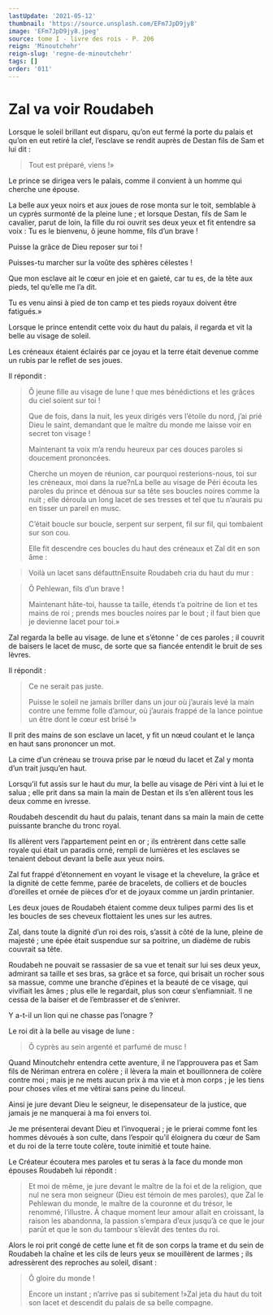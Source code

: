 ```yaml
---
lastUpdate: '2021-05-12'
thumbnail: 'https://source.unsplash.com/EFm7JpD9jy8'
image: 'EFm7JpD9jy8.jpeg'
source: tome I - livre des rois - P. 206
reign: 'Minoutchehr'
reign-slug: 'regne-de-minoutchehr'
tags: []
order: '011'
---
```


# Zal va voir Roudabeh

Lorsque le soleil brillant eut disparu, qu’on eut fermé la porte du palais et qu’on en eut retiré la clef, l’esclave se rendit auprès de Destan fils de Sam et lui dit :

> Tout est préparé, viens !»

Le prince se dirigea vers le palais, comme il convient à un homme qui cherche une épouse.

La belle aux yeux noirs et aux joues de rose monta sur le toit, semblable à un cyprès surmonté de la pleine lune ; et lorsque Destan, fils de Sam le cavalier, parut de loin, la fille du roi ouvrit ses deux yeux et fit entendre sa voix : Tu es le bienvenu, ô jeune homme, fils d’un brave !

Puisse la grâce de Dieu reposer sur toi !

Puisses-tu marcher sur la voûte des sphères célestes !

Que mon esclave ait le cœur en joie et en gaieté, car tu es, de la tête aux pieds, tel qu’elle me l’a dit.

Tu es venu ainsi à pied de ton camp et tes pieds royaux doivent être fatigués.»

Lorsque le prince entendit cette voix du haut du palais, il regarda et vit la belle au visage de soleil.

Les créneaux étaient éclairés par ce joyau et la terre était devenue comme un rubis par le reflet de ses joues.

Il répondit :

> Ô jeune fille au visage de lune !
que mes bénédictions et les grâces du ciel soient sur toi !
>
> Que de fois, dans la nuit, les yeux dirigés vers l’étoile du nord, j’ai prié Dieu le saint, demandant que le maître du monde me laisse voir en secret ton visage !
>
> Maintenant ta voix m’a rendu heureux par ces douces paroles si doucement prononcées.
>
> Cherche un moyen de réunion, car pourquoi resterions-nous, toi sur les créneaux, moi dans la rue?nLa belle au visage de Péri écouta les paroles du prince et dénoua sur sa tête ses boucles noires comme la nuit ; elle déroula un long lacet de ses tresses et tel que tu n’aurais pu en tisser un pareil en musc.
>
> C’était boucle sur boucle, serpent sur serpent, fil sur fil, qui tombaient sur son cou.
>
> Elle fit descendre ces boucles du haut des créneaux et Zal dit en son âme :

> Voilà un lacet sans défauttnEnsuite Roudabeh cria du haut du mur :

> Ô Pehlewan, fils d’un brave !
>
> Maintenant hâte-toi, hausse ta taille, étends t’a poitrine de lion et tes mains de roi ; prends mes boucles noires par le bout ; il faut bien que je devienne lacet pour toi.»

Zal regarda la belle au visage. de lune et s’étonne
’ de ces paroles ; il couvrit de baisers le lacet de musc, de sorte que sa fiancée entendit le bruit de ses lèvres.

Il répondit :

> Ce ne serait pas juste.
>
> Puisse le soleil ne jamais briller dans un jour où j’aurais levé la main contre une femme folle d’amour, où j’aurais frappé de la lance pointue un être dont le cœur est brisé !»

Il prit des mains de son esclave un lacet, y fit un nœud coulant et le lança en haut sans prononcer un mot.

La cime d’un créneau se trouva prise par le nœud du lacet et Zal y monta d’un trait jusqu’en haut.

Lorsqu’il fut assis sur le haut du mur, la belle au visage de Péri vint à lui et le salua ; elle prit dans sa main la main de Destan et ils s’en allèrent tous les deux comme en ivresse.

Roudabeh descendit du haut du palais, tenant dans sa main la main de cette puissante branche du tronc royal.

Ils allèrent vers l’appartement peint en or ; ils entrèrent dans cette salle royale qui était un paradis orné, rempli de lumières et les esclaves se tenaient debout devant la belle aux yeux noirs.

Zal fut frappé d’étonnement en voyant le visage et la chevelure, la grâce et la dignité de cette femme, parée de bracelets, de colliers et de boucles d’oreilles et ornée de pièces d’or et de joyaux comme un jardin printanier.

Les deux joues de Roudabeh étaient comme deux tulipes parmi des lis et les boucles de ses cheveux flottaient les unes sur les autres.

Zal, dans toute la dignité d’un roi des rois, s’assit à côté de la lune, pleine de majesté ; une épée était suspendue sur sa poitrine, un diadème de rubis couvrait sa tête.

Roudabeh ne pouvait se rassasier de sa vue et tenait sur lui ses deux yeux, admirant sa taille et ses bras, sa grâce et sa force, qui brisait un rocher sous sa massue, comme une branche d’épines et la beauté de ce visage, qui vivifiait les âmes ; plus elle le regardait, plus son cœur s’enfiamniait. !l ne cessa de la baiser et de l’embrasser et de s’enivrer.

Y a-t-il un lion qui ne chasse pas l’onagre ?

Le roi dit à la belle au visage de lune :

> Ô cyprès au sein argenté et parfumé de musc !

Quand Minoutchehr entendra cette aventure, il ne l’approuvera pas et Sam fils de Nériman entrera en colère ; il lèvera la main et bouillonnera de colère contre moi ; mais je ne mets aucun prix à ma vie et à mon corps ; je les tiens pour choses viles et me vêtirai sans peine du linceul.

Ainsi je jure devant Dieu le seigneur, le disepensateur de la justice, que jamais je ne manquerai à ma foi envers toi.

Je me présenterai devant Dieu et l’invoquerai ; je le prierai comme font les hommes dévoués à son culte, dans l’espoir qu’il éloignera du cœur de Sam et du roi de la terre toute colère, toute inimitié et toute haine.

Le Créateur écoutera mes paroles et tu seras à la face du monde mon épouses Roudabeh lui répondit :

> Et moi de même, je jure devant le maître de la foi et de la religion, que nul ne sera mon seigneur (Dieu est témoin de mes paroles), que Zal le Pehlewan du monde, le maître de la couronne et du trésor, le renommé, l’illustre.
À chaque moment leur amour allait en croissant, la raison les abandonna, la passion s’empara d’eux jusqu’à ce que le jour parût et que le son du tambour s’élevât des tentes du roi.

Alors le roi prit congé de cette lune et fit de son corps la trame et du sein de Roudabeh la chaîne et les cils de leurs yeux se mouillèrent de larmes ; ils adressèrent des reproches au soleil, disant :

> Ô gloire du monde !
>
> Encore un instant ; n’arrive pas si subitement !»Zal jeta du haut du toit son lacet et descendit du palais de sa belle compagne.

